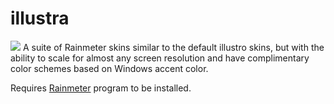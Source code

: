 # illustra
<img src="https://images-wixmp-ed30a86b8c4ca887773594c2.wixmp.com/i/6b61018b-4bde-42ed-803b-ca49ddbbf017/dcqt2ft-e5ac4f8c-4625-4d89-9091-2f9f5bcb2075.png/v1/fill/w_1307,h_612,q_70,strp/illustra_by_eclectic_tech_dcqt2ft-pre.jpg"></img>
A suite of Rainmeter skins similar to the default illustro skins, but with the ability to scale for almost any screen resolution and have complimentary color schemes based on Windows accent color.

Requires <a href="https://www.rainmeter.net/">Rainmeter</a> program to be installed.

